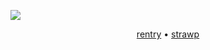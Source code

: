 ![](https://cdn.discordapp.com/attachments/1062717625764950068/1429108408224845875/vxvl.png?ex=68f4f06c&is=68f39eec&hm=9df3f27f2b7f5f466150bf8899719deca99732bb18ee99f9f5a0e2f42f5fcb29&)

<p align="center">
  <a href="https://rentry.co/cipherites">rentry</a> •
  <a href="https://cipherites.straw.page/">strawp</a>
</p>
